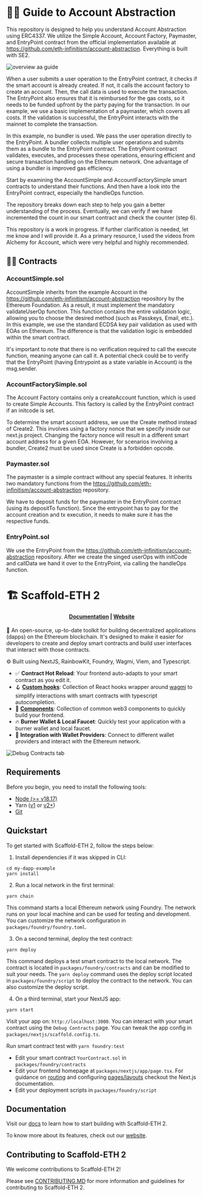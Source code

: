 # 👩‍🏫 Guide to Account Abstraction

This repository is designed to help you understand Account Abstraction using ERC4337. We utilize the Simple Account, Account Factory, Paymaster, and EntryPoint contract from the official implementation available at https://github.com/eth-infinitism/account-abstraction. Everything is built with SE2.

![overview aa guide](https://github.com/phipsae/account-abstraction-guide/blob/localChainAA/assets/overview.png)

When a user submits a user operation to the EntryPoint contract, it checks if the smart account is already created. If not, it calls the account factory to create an account. Then, the call data is used to execute the transaction. The EntryPoint also ensures that it is reimbursed for the gas costs, so it needs to be funded upfront by the party paying for the transaction. In our example, we use a basic implementation of a paymaster, which covers all costs. If the validation is successful, the EntryPoint interacts with the mainnet to complete the transaction.

In this example, no bundler is used. We pass the user operation directly to the EntryPoint. A bundler collects multiple user operations and submits them as a bundle to the EntryPoint contract. The EntryPoint contract validates, executes, and processes these operations, ensuring efficient and secure transaction handling on the Ethereum network. One advantage of using a bundler is improved gas efficiency.

Start by examining the AccountSimple and AccountFactorySimple smart contracts to understand their functions. And then have a look into the EntryPoint contract, especially the handleOps function.

The repository breaks down each step to help you gain a better understanding of the process. Eventually, we can verify if we have incremented the count in our smart contract and check the counter (step 6).

This repository is a work in progress. If further clarification is needed, let me know and I will provide it. As a primary resource, I used the videos from Alchemy for Account, which were very helpful and highly recommended.

## 👩‍💻 Contracts

### AccountSimple.sol

AccountSimple inherits from the example Account in the https://github.com/eth-infinitism/account-abstraction repository by the Ethereum Foundation. As a result, it must implement the mandatory validateUserOp function. This function contains the entire validation logic, allowing you to choose the desired method (such as Passkeys, Email, etc.). In this example, we use the standard ECDSA key pair validation as used with EOAs on Ethereum. The difference is that the validation logic is embedded within the smart contract.

It's important to note that there is no verification required to call the execute function, meaning anyone can call it. A potential check could be to verify that the EntryPoint (having Entrypoint as a state variable in Account) is the msg.sender.

### AccountFactorySimple.sol

The Account Factory contains only a createAccount function, which is used to create Simple Accounts. This factory is called by the EntryPoint contract if an initcode is set.

To determine the smart account address, we use the Create method instead of Create2. This involves using a factory nonce that we specify inside our next.js project. Changing the factory nonce will result in a different smart account address for a given EOA. However, for scenarios involving a bundler, Create2 must be used since Create is a forbidden opcode.

### Paymaster.sol

The paymaster is a simple contract without any special features. It inherits two mandatory functions from the https://github.com/eth-infinitism/account-abstraction repository.

We have to deposit funds for the paymaster in the EntryPoint contract (using its depositTo function). Since the entrypoint has to pay for the account creation and tx execution, it needs to make sure it has the respective funds.

### EntryPoint.sol

We use the EntryPoint from the https://github.com/eth-infinitism/account-abstraction repository. After we create the singed userOps with initCode and callData we hand it over to the EntryPoint, via calling the handleOps function.

# 🏗 Scaffold-ETH 2

<h4 align="center">
  <a href="https://docs.scaffoldeth.io">Documentation</a> |
  <a href="https://scaffoldeth.io">Website</a>
</h4>

🧪 An open-source, up-to-date toolkit for building decentralized applications (dapps) on the Ethereum blockchain. It's designed to make it easier for developers to create and deploy smart contracts and build user interfaces that interact with those contracts.

⚙️ Built using NextJS, RainbowKit, Foundry, Wagmi, Viem, and Typescript.

- ✅ **Contract Hot Reload**: Your frontend auto-adapts to your smart contract as you edit it.
- 🪝 **[Custom hooks](https://docs.scaffoldeth.io/hooks/)**: Collection of React hooks wrapper around [wagmi](https://wagmi.sh/) to simplify interactions with smart contracts with typescript autocompletion.
- 🧱 [**Components**](https://docs.scaffoldeth.io/components/): Collection of common web3 components to quickly build your frontend.
- 🔥 **Burner Wallet & Local Faucet**: Quickly test your application with a burner wallet and local faucet.
- 🔐 **Integration with Wallet Providers**: Connect to different wallet providers and interact with the Ethereum network.

![Debug Contracts tab](https://github.com/scaffold-eth/scaffold-eth-2/assets/55535804/b237af0c-5027-4849-a5c1-2e31495cccb1)

## Requirements

Before you begin, you need to install the following tools:

- [Node (>= v18.17)](https://nodejs.org/en/download/)
- Yarn ([v1](https://classic.yarnpkg.com/en/docs/install/) or [v2+](https://yarnpkg.com/getting-started/install))
- [Git](https://git-scm.com/downloads)

## Quickstart

To get started with Scaffold-ETH 2, follow the steps below:

1. Install dependencies if it was skipped in CLI:

```
cd my-dapp-example
yarn install
```

2. Run a local network in the first terminal:

```
yarn chain
```

This command starts a local Ethereum network using Foundry. The network runs on your local machine and can be used for testing and development. You can customize the network configuration in `packages/foundry/foundry.toml`.

3. On a second terminal, deploy the test contract:

```
yarn deploy
```

This command deploys a test smart contract to the local network. The contract is located in `packages/foundry/contracts` and can be modified to suit your needs. The `yarn deploy` command uses the deploy script located in `packages/foundry/script` to deploy the contract to the network. You can also customize the deploy script.

4. On a third terminal, start your NextJS app:

```
yarn start
```

Visit your app on: `http://localhost:3000`. You can interact with your smart contract using the `Debug Contracts` page. You can tweak the app config in `packages/nextjs/scaffold.config.ts`.

Run smart contract test with `yarn foundry:test`

- Edit your smart contract `YourContract.sol` in `packages/foundry/contracts`
- Edit your frontend homepage at `packages/nextjs/app/page.tsx`. For guidance on [routing](https://nextjs.org/docs/app/building-your-application/routing/defining-routes) and configuring [pages/layouts](https://nextjs.org/docs/app/building-your-application/routing/pages-and-layouts) checkout the Next.js documentation.
- Edit your deployment scripts in `packages/foundry/script`

## Documentation

Visit our [docs](https://docs.scaffoldeth.io) to learn how to start building with Scaffold-ETH 2.

To know more about its features, check out our [website](https://scaffoldeth.io).

## Contributing to Scaffold-ETH 2

We welcome contributions to Scaffold-ETH 2!

Please see [CONTRIBUTING.MD](https://github.com/scaffold-eth/scaffold-eth-2/blob/main/CONTRIBUTING.md) for more information and guidelines for contributing to Scaffold-ETH 2.
